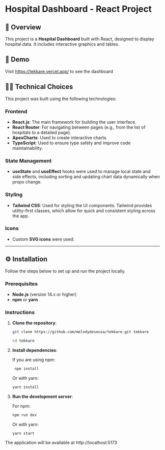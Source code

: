 # Hospital Dashboard - React Project

## 🏥 Overview

This project is a **Hospital Dashboard** built with React, designed to display hospital data. It includes interactive graphics and tables.

## 👀 Demo

Visit https://tekkare.vercel.app/ to see the dashboard

## 👩‍💻 Technical Choices

This project was built using the following technologies:

### Frontend

- **React.js**: The main framework for building the user interface.
- **React Router**: For navigating between pages (e.g., from the list of hospitals to a detailed page).
- **ApexCharts**: Used to create interactive charts.
- **TypeScript**: Used to ensure type safety and improve code maintainability.

### State Management

- **useState** and **useEffect** hooks were used to manage local state and side effects, including sorting and updating chart data dynamically when props change.

### Styling

- **Tailwind CSS**: Used for styling the UI components. Tailwind provides utility-first classes, which allow for quick and consistent styling across the app.

### Icons

- Custom **SVG icons** were used.

---

## ⚙️ Installation

Follow the steps below to set up and run the project locally.

### Prerequisites

- **Node.js** (version 14.x or higher)
- **npm** or **yarn**

### Instructions

1. **Clone the repository**:

   ```bash
   git clone https://github.com/melodydesousa/tekkare.git tekkare
   ```
   ```bash
   cd tekkare
   ```

2. **Install dependencies**:

   If you are using npm:
   ```bash
    npm install
    ```

    Or with yarn:
    ```bash
    yarn install
    ```

3. **Run the development server**:

    For npm:

    ```bash
    npm run dev
    ```
    Or with yarn:

    ```bash
    yarn start
    ```

The application will be available at http://localhost:5173

